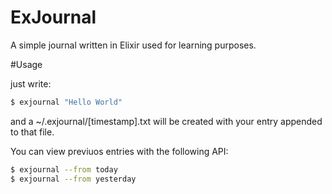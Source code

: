 # ExJournal

A simple journal written in Elixir used for learning purposes.

#Usage

just write:

```bash
$ exjournal "Hello World"
```

and a ~/.exjournal/[timestamp].txt will be created with your entry appended to that file.

You can view previuos entries with the following API:

```bash
$ exjournal --from today
$ exjournal --from yesterday
```

